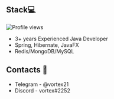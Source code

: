 ## Stack💻
![Profile views](https://gpvc.arturio.dev/xVorttex)
* 3+ years Experienced Java Developer
* Spring, Hibernate, JavaFX
* Redis/MongoDB/MySQL

## Contacts 💭
* Telegram - @vortex21
* Discord - vortex#2252 
